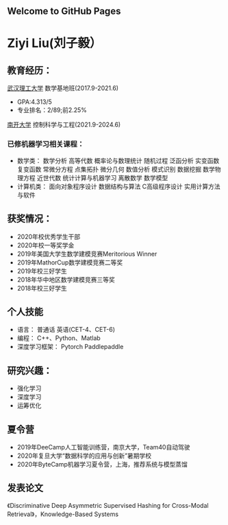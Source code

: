 ## Welcome to GitHub Pages

# Ziyi Liu(刘子毅）

## 教育经历：
[武汉理工大学](http://www.whut.edu.cn/) 数学基地班(2017.9-2021.6)

- GPA:4.313/5
- 专业排名：2/89;前2.25%

[南开大学](https://ai.nankai.edu.cn/index.htm) 控制科学与工程(2021.9-2024.6)

### 已修机器学习相关课程：
- 数学类：
数学分析   高等代数   概率论与数理统计   随机过程   泛函分析   实变函数   复变函数   常微分方程   点集拓扑   微分几何   数值分析  模式识别   数据挖掘    数学物理方程   近世代数   统计计算与机器学习   离散数学   数学模型
- 计算机类： 
面向对象程序设计   数据结构与算法    C高级程序设计 实用计算方法与软件
## 获奖情况：
- 2020年校优秀学生干部
- 2020年校一等奖学金
- 2019年美国大学生数学建模竞赛Meritorious Winner
- 2019年MathorCup数学建模竞赛二等奖
- 2019年校三好学生
- 2018年华中地区数学建模竞赛三等奖
- 2018年校三好学生
## 个人技能
- 语言：
普通话   英语(CET-4、CET-6)
- 编程：
C++、Python、Matlab
- 深度学习框架：
Pytorch  Paddlepaddle
## 研究兴趣：
- 强化学习
- 深度学习
- 运筹优化


## 夏令营
- 2019年DeeCamp人工智能训练营，南京大学，Team40自动驾驶
- 2020年复旦大学“数据科学的应用与创新”暑期学校
- 2020年ByteCamp机器学习夏令营，上海，推荐系统与模型蒸馏

## 发表论文
《Discriminative Deep Asymmetric Supervised Hashing for Cross-Modal Retrieval》，Knowledge-Based Systems






